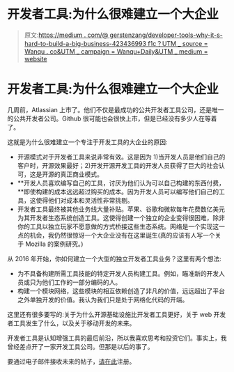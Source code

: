 # 开发者工具:为什么很难建立一个大企业

> 原文:[https://medium . com/@ gerstenzang/developer-tools-why-it-s-hard-to-build-a-big-business-423436993 f1c？UTM _ source = Wanqu . co&UTM _ campaign = Wanqu+Daily&UTM _ medium = website](https://medium.com/@gerstenzang/developer-tools-why-it-s-hard-to-build-a-big-business-423436993f1c?utm_source=wanqu.co&utm_campaign=Wanqu+Daily&utm_medium=website)

# 开发者工具:为什么很难建立一个大企业

几周前，Atlassian 上市了。他们不仅是最成功的公共开发者工具公司，还是唯一的公共开发者公司。Github 很可能也会很快上市，但是已经没有多少人在等着了。

这就是为什么很难建立一个专注于开发工具的大企业的原因:

*   开源模式对于开发者工具来说非常有效。这是因为 1)当开发人员是他们自己的客户时，开源效果最好；2)开发开源开发工具的开发人员获得了巨大的社会认可，这是开源的真正商业模式。
*   **开发人员喜欢编写自己的工具，讨厌为他们认为可以自己构建的东西付费，**即使构建的成本远远超过购买的成本。因为开发人员可以编写他们自己的工具，这使得他们对成本和灵活性非常挑剔。
*   开发者工具最终被其他业务线大量补贴。苹果、谷歌和微软每年花费数亿美元为其开发者生态系统创造工具。这使得创建一个独立的企业变得很困难，除非你的工具以独立玩家不愿意做的方式桥接这些生态系统。网络是一个实现这一点的机会，我仍然很惊讶一个大企业没有在这里诞生(真的应该有人写一个关于 Mozilla 的案例研究。)

从 2016 年开始，你如何建立一个大型的独立开发者工具业务？这里有两个想法:

*   为不具备构建所需工具技能的特定开发人员构建工具。例如，瞄准新的开发人员或只为他们工作的一部分编码的人。
*   构建一个模块网络，这些模块的相互依赖创造了非凡的价值，远远超出了平台之外单独开发的价值。我认为我们只是处于网络化代码的开端。

这里还有很多要写的:关于为什么开源基础设施比开发者工具更好，关于 web 开发者工具发生了什么，以及关于移动开发的未来。

开发者工具是认知增强工具的最后前沿，所以我喜欢思考和投资它们。事实上，我曾经差点开了一家开发工具公司。但那是以后的事了。

要通过电子邮件接收未来的帖子，[请在此](https://tinyletter.com/sgerstenzang)注册。